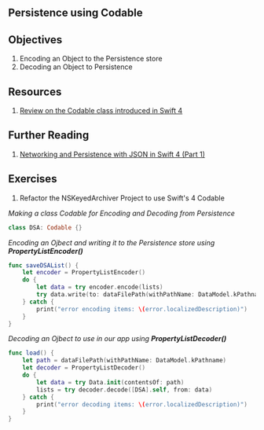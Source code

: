 ## Persistence using Codable

## Objectives 
1. Encoding an Object to the Persistence store 
2. Decoding an Object to Persistence

## Resources 
1. [Review on the Codable class introduced in Swift 4](https://developer.apple.com/documentation/swift/codable)

## Further Reading 
1. [Networking and Persistence with JSON in Swift 4 (Part 1)](https://medium.com/@sdrzn/networking-and-persistence-with-json-in-swift-4-c400ecab402d)

## Exercises 
1. Refactor the NSKeyedArchiver Project to use Swift's 4 Codable 

_Making a class Codable for Encoding and Decoding from Persistence_
```swift 
class DSA: Codable {}
```

_Encoding an Ojbect and writing it to the Persistence store using **PropertyListEncoder()**_
```swift
func saveDSAList() {
    let encoder = PropertyListEncoder()
    do {
        let data = try encoder.encode(lists)
        try data.write(to: dataFilePath(withPathName: DataModel.kPathname), options: .atomic)
    } catch {
        print("error encoding items: \(error.localizedDescription)")
    }
}
```
_Decoding an Ojbect to use in our app using **PropertyListDecoder()**_
```swift 
func load() {
    let path = dataFilePath(withPathName: DataModel.kPathname)
    let decoder = PropertyListDecoder()
    do {
        let data = try Data.init(contentsOf: path)
        lists = try decoder.decode([DSA].self, from: data)
    } catch {
        print("error decoding items: \(error.localizedDescription)")
    }
}
```
